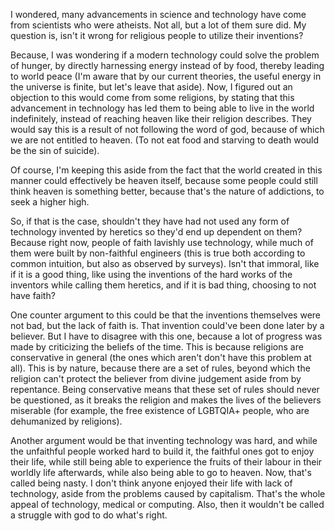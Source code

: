 I wondered, many advancements in science and technology have come from scientists who were atheists. Not all, but a lot of them sure did. My question is, isn't it wrong for religious people to utilize their inventions?

Because, I was wondering if a modern technology could solve the problem of hunger, by directly harnessing energy instead of by food, thereby leading to world peace (I'm aware that by our current theories, the useful energy in the universe is finite, but let's leave that aside). Now, I figured out an objection to this would come from some religions, by stating that this advancement in technology has led them to being able to live in the world indefinitely, instead of reaching heaven like their religion describes. They would say this is a result of not following the word of god, because of which we are not entitled to heaven. (To not eat food and starving to death would be the sin of suicide).

Of course, I'm keeping this aside from the fact that the world created in this manner could effectively be heaven itself, because some people could still think heaven is something better, because that's the nature of addictions, to seek a higher high.

So, if that is the case, shouldn't they have had not used any form of technology invented by heretics so they'd end up dependent on them? Because right now, people of faith lavishly use technology, while much of them were built by non-faithful engineers (this is true both according to common intuition, but also as observed by surveys). Isn't that immoral, like if it is a good thing, like using the inventions of the hard works of the inventors while calling them heretics, and if it is bad thing, choosing to not have faith?

One counter argument to this could be that the inventions themselves were not bad, but the lack of faith is. That invention could've been done later by a believer. But I have to disagree with this one, because a lot of progress was made by criticizing the beliefs of the time. This is because religions are conservative in general (the ones which aren't don't have this problem at all). This is by nature, because there are a set of rules, beyond which the religion can't protect the believer from divine judgement aside from by repentance. Being conservative means that these set of rules should never be questioned, as it breaks the religion and makes the lives of the believers miserable (for example, the free existence of LGBTQIA+ people, who are dehumanized by religions).

Another argument would be that inventing technology was hard, and while the unfaithful people worked hard to build it, the faithful ones got to enjoy their life, while still being able to experience the fruits of their labour in their worldly life afterwards, while also being able to go to heaven. Now, that's called being nasty. I don't think anyone enjoyed their life with lack of technology, aside from the problems caused by capitalism. That's the whole appeal of technology, medical or computing. Also, then it wouldn't be called a struggle with god to do what's right.